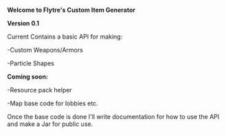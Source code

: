**Welcome to Flytre's Custom Item Generator**

**Version 0.1**


Current Contains a basic API for making:

-Custom Weapons/Armors

-Particle Shapes


**Coming soon:**

-Resource pack helper

-Map base code for lobbies etc.

Once the base code is done I'll write documentation for how to use the API and make a Jar for public use.
